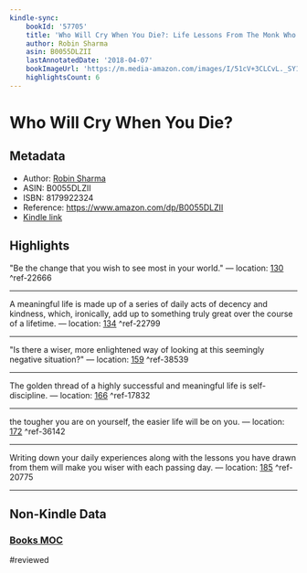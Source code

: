 ```yaml
---
kindle-sync:
    bookId: '57705'
    title: 'Who Will Cry When You Die?: Life Lessons From The Monk Who Sold His Ferrari'
    author: Robin Sharma
    asin: B0055DLZII
    lastAnnotatedDate: '2018-04-07'
    bookImageUrl: 'https://m.media-amazon.com/images/I/51cV+3CLCvL._SY160.jpg'
    highlightsCount: 6
---
```


# Who Will Cry When You Die?

## Metadata

-   Author: [Robin Sharma](https://www.amazon.comundefined)
-   ASIN: B0055DLZII
-   ISBN: 8179922324
-   Reference: https://www.amazon.com/dp/B0055DLZII
-   [Kindle link](kindle://book?action=open&asin=B0055DLZII)

## Highlights

"Be the change that you wish to see most in your world." — location: [130](kindle://book?action=open&asin=B0055DLZII&location=130) ^ref-22666

---

A meaningful life is made up of a series of daily acts of decency and kindness, which, ironically, add up to something truly great over the course of a lifetime. — location: [134](kindle://book?action=open&asin=B0055DLZII&location=134) ^ref-22799

---

"Is there a wiser, more enlightened way of looking at this seemingly negative situation?" — location: [159](kindle://book?action=open&asin=B0055DLZII&location=159) ^ref-38539

---

The golden thread of a highly successful and meaningful life is self-discipline. — location: [166](kindle://book?action=open&asin=B0055DLZII&location=166) ^ref-17832

---

the tougher you are on yourself, the easier life will be on you. — location: [172](kindle://book?action=open&asin=B0055DLZII&location=172) ^ref-36142

---

Writing down your daily experiences along with the lessons you have drawn from them will make you wiser with each passing day. — location: [185](kindle://book?action=open&asin=B0055DLZII&location=185) ^ref-20775

---

## Non-Kindle Data

### [Books MOC](Books%20MOC.md)
#reviewed
